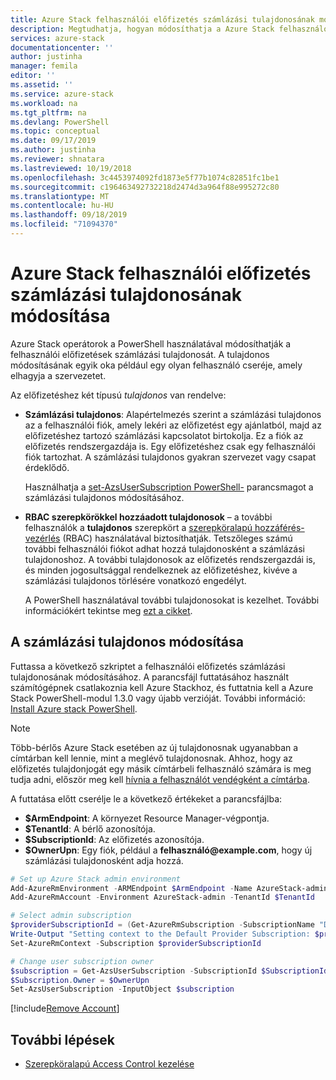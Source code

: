 ```yaml
---
title: Azure Stack felhasználói előfizetés számlázási tulajdonosának módosítása | Microsoft Docs
description: Megtudhatja, hogyan módosíthatja a Azure Stack felhasználói előfizetés számlázási tulajdonosát.
services: azure-stack
documentationcenter: ''
author: justinha
manager: femila
editor: ''
ms.assetid: ''
ms.service: azure-stack
ms.workload: na
ms.tgt_pltfrm: na
ms.devlang: PowerShell
ms.topic: conceptual
ms.date: 09/17/2019
ms.author: justinha
ms.reviewer: shnatara
ms.lastreviewed: 10/19/2018
ms.openlocfilehash: 3c4453974092fd1873e5f77b1074c82851fc1be1
ms.sourcegitcommit: c196463492732218d2474d3a964f88e995272c80
ms.translationtype: MT
ms.contentlocale: hu-HU
ms.lasthandoff: 09/18/2019
ms.locfileid: "71094370"
---
```

# <a name="change-the-billing-owner-for-an-azure-stack-user-subscription"></a>Azure Stack felhasználói előfizetés számlázási tulajdonosának módosítása

Azure Stack operátorok a PowerShell használatával módosíthatják a felhasználói előfizetések számlázási tulajdonosát. A tulajdonos módosításának egyik oka például egy olyan felhasználó cseréje, amely elhagyja a szervezetet.

Az előfizetéshez két típusú *tulajdonos* van rendelve:

- **Számlázási tulajdonos**: Alapértelmezés szerint a számlázási tulajdonos az a felhasználói fiók, amely lekéri az előfizetést egy ajánlatból, majd az előfizetéshez tartozó számlázási kapcsolatot birtokolja. Ez a fiók az előfizetés rendszergazdája is. Egy előfizetéshez csak egy felhasználói fiók tartozhat. A számlázási tulajdonos gyakran szervezet vagy csapat érdeklődő.

  Használhatja a [set-AzsUserSubscription PowerShell-](/powershell/module/azs.subscriptions.admin/set-azsusersubscription) parancsmagot a számlázási tulajdonos módosításához.  

- **RBAC szerepkörökkel hozzáadott tulajdonosok** – a további felhasználók a **tulajdonos** szerepkört a [szerepköralapú hozzáférés-vezérlés](azure-stack-manage-permissions.md) (RBAC) használatával biztosíthatják. Tetszőleges számú további felhasználói fiókot adhat hozzá tulajdonosként a számlázási tulajdonoshoz. A további tulajdonosok az előfizetés rendszergazdái is, és minden jogosultsággal rendelkeznek az előfizetéshez, kivéve a számlázási tulajdonos törlésére vonatkozó engedélyt.

  A PowerShell használatával további tulajdonosokat is kezelhet. További információkért tekintse meg [ezt a cikket](/azure/role-based-access-control/role-assignments-powershell).

## <a name="change-the-billing-owner"></a>A számlázási tulajdonos módosítása

Futtassa a következő szkriptet a felhasználói előfizetés számlázási tulajdonosának módosításához. A parancsfájl futtatásához használt számítógépnek csatlakoznia kell Azure Stackhoz, és futtatnia kell a Azure Stack PowerShell-modul 1.3.0 vagy újabb verzióját. További információ: [Install Azure stack PowerShell](azure-stack-powershell-install.md).

>[!NOTE]
>Több-bérlős Azure Stack esetében az új tulajdonosnak ugyanabban a címtárban kell lennie, mint a meglévő tulajdonosnak. Ahhoz, hogy az előfizetés tulajdonjogát egy másik címtárbeli felhasználó számára is meg tudja adni, először meg kell [hívnia a felhasználót vendégként a címtárba](/azure/active-directory/b2b/add-users-administrator).

A futtatása előtt cserélje le a következő értékeket a parancsfájlba:

- **$ArmEndpoint**: A környezet Resource Manager-végpontja.
- **$TenantId**: A bérlő azonosítója.
- **$SubscriptionId**: Az előfizetés azonosítója.
- **$OwnerUpn**: Egy fiók, például a **felhasználó\@example.com**, hogy új számlázási tulajdonosként adja hozzá.

```powershell
# Set up Azure Stack admin environment
Add-AzureRmEnvironment -ARMEndpoint $ArmEndpoint -Name AzureStack-admin
Add-AzureRmAccount -Environment AzureStack-admin -TenantId $TenantId

# Select admin subscription
$providerSubscriptionId = (Get-AzureRmSubscription -SubscriptionName "Default Provider Subscription").Id
Write-Output "Setting context to the Default Provider Subscription: $providerSubscriptionId"
Set-AzureRmContext -Subscription $providerSubscriptionId

# Change user subscription owner
$subscription = Get-AzsUserSubscription -SubscriptionId $SubscriptionId
$Subscription.Owner = $OwnerUpn
Set-AzsUserSubscription -InputObject $subscription
```

[!include[Remove Account](../../includes/remove-account.md)]

## <a name="next-steps"></a>További lépések

- [Szerepköralapú Access Control kezelése](azure-stack-manage-permissions.md)
